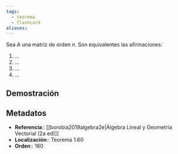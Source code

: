 ```yaml
---
tags:
  - teorema
  - flashcard
aliases:
---
```

Sea $A$ una  matriz de orden $n$. Son equivalentes las afirmaciones:
1. ...
2. ...
3. ...
4. ...

## Demostración

## Metadatos
- **Referencia**:: [[borobia2019algebra2e|Álgebra Lineal y Geometría Vectorial (2a ed)]]
- **Localización**:: Teorema 1.60
- **Orden**:: 160
